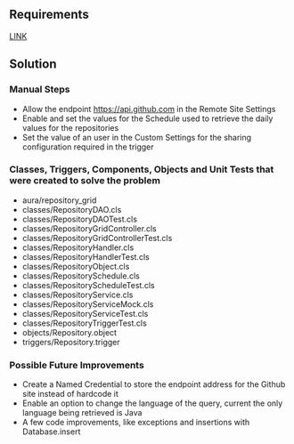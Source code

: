 ## Requirements

[LINK](Exercise.md)

## Solution

### Manual Steps

* Allow the endpoint https://api.github.com in the Remote Site Settings
* Enable and set the values for the Schedule used to retrieve the daily values for the repositories
* Set the value of an user in the Custom Settings for the sharing configuration required in the trigger

### Classes, Triggers, Components, Objects and Unit Tests that were created to solve the problem

* aura/repository_grid
* classes/RepositoryDAO.cls
* classes/RepositoryDAOTest.cls
* classes/RepositoryGridController.cls
* classes/RepositoryGridControllerTest.cls
* classes/RepositoryHandler.cls
* classes/RepositoryHandlerTest.cls
* classes/RepositoryObject.cls
* classes/RepositorySchedule.cls
* classes/RepositoryScheduleTest.cls
* classes/RepositoryService.cls
* classes/RepositoryServiceMock.cls
* classes/RepositoryServiceTest.cls
* classes/RepositoryTriggerTest.cls
* objects/Repository.object
* triggers/Repository.trigger

### Possible Future Improvements

* Create a Named Credential to store the endpoint address for the Github site instead of hardcode it
* Enable an option to change the language of the query, current the only language being retrieved is Java
* A few code improvements, like exceptions and insertions with Database.insert
